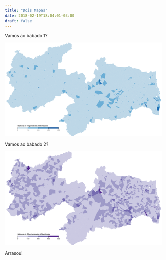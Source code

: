```yaml
---
title: "Dois Mapas"
date: 2018-02-19T18:04:01-03:00
draft: false
---
```


Vamos ao babado 1?

<img src="https://raw.githubusercontent.com/gabrielmla/portfolio/master/dados/lab3-parte2/pb-responsaveis-alfabetizados.svg">

Vamos ao babado 2?

<img src="https://raw.githubusercontent.com/gabrielmla/portfolio/master/dados/lab3-parte2/pb-responsaveis-filhos-alfabetizados.svg">

Arrasou!